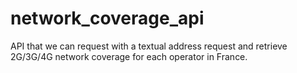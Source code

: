 # network_coverage_api
API that we can request with a textual address request and retrieve 2G/3G/4G network coverage for each operator in France.
